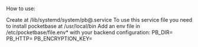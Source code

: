 How to use:

Create at /lib/systemd/system/pb@.service
To use this service file you need to install pocketbase at /usr/local/bin
Add an env file in /etc/pocketbase/file.env\* with your backend configuration:
PB_DIR=
PB_HTTP=
PB_ENCRYPTION_KEY=
